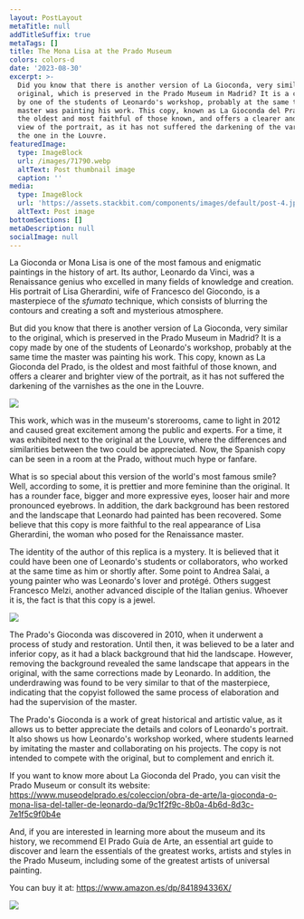 ```yaml
---
layout: PostLayout
metaTitle: null
addTitleSuffix: true
metaTags: []
title: The Mona Lisa at the Prado Museum
colors: colors-d
date: '2023-08-30'
excerpt: >-
  Did you know that there is another version of La Gioconda, very similar to the
  original, which is preserved in the Prado Museum in Madrid? It is a copy made
  by one of the students of Leonardo's workshop, probably at the same time the
  master was painting his work. This copy, known as La Gioconda del Prado, is
  the oldest and most faithful of those known, and offers a clearer and brighter
  view of the portrait, as it has not suffered the darkening of the varnishes as
  the one in the Louvre.
featuredImage:
  type: ImageBlock
  url: /images/71790.webp
  altText: Post thumbnail image
  caption: ''
media:
  type: ImageBlock
  url: 'https://assets.stackbit.com/components/images/default/post-4.jpeg'
  altText: Post image
bottomSections: []
metaDescription: null
socialImage: null
---
```

La Gioconda or Mona Lisa is one of the most famous and enigmatic paintings in the history of art. Its author, Leonardo da Vinci, was a Renaissance genius who excelled in many fields of knowledge and creation. His portrait of Lisa Gherardini, wife of Francesco del Giocondo, is a masterpiece of the *sfumato* technique, which consists of blurring the contours and creating a soft and mysterious atmosphere.

But did you know that there is another version of La Gioconda, very similar to the original, which is preserved in the Prado Museum in Madrid? It is a copy made by one of the students of Leonardo's workshop, probably at the same time the master was painting his work. This copy, known as La Gioconda del Prado, is the oldest and most faithful of those known, and offers a clearer and brighter view of the portrait, as it has not suffered the darkening of the varnishes as the one in the Louvre.

![](https://www.elimparcial.es/galerias-noticias/galerias/236598/sala-leonardo-prado3.jpg)

This work, which was in the museum's storerooms, came to light in 2012 and caused great excitement among the public and experts. For a time, it was exhibited next to the original at the Louvre, where the differences and similarities between the two could be appreciated. Now, the Spanish copy can be seen in a room at the Prado, without much hype or fanfare.

What is so special about this version of the world's most famous smile? Well, according to some, it is prettier and more feminine than the original. It has a rounder face, bigger and more expressive eyes, looser hair and more pronounced eyebrows. In addition, the dark background has been restored and the landscape that Leonardo had painted has been recovered. Some believe that this copy is more faithful to the real appearance of Lisa Gherardini, the woman who posed for the Renaissance master.

The identity of the author of this replica is a mystery. It is believed that it could have been one of Leonardo's students or collaborators, who worked at the same time as him or shortly after. Some point to Andrea Salai, a young painter who was Leonardo's lover and protégé. Others suggest Francesco Melzi, another advanced disciple of the Italian genius. Whoever it is, the fact is that this copy is a jewel.

![](https://img2.rtve.es/v/1310346?w=1600&preview=1328130723362.jpg)

The Prado's Gioconda was discovered in 2010, when it underwent a process of study and restoration. Until then, it was believed to be a later and inferior copy, as it had a black background that hid the landscape. However, removing the background revealed the same landscape that appears in the original, with the same corrections made by Leonardo. In addition, the underdrawing was found to be very similar to that of the masterpiece, indicating that the copyist followed the same process of elaboration and had the supervision of the master.

The Prado's Gioconda is a work of great historical and artistic value, as it allows us to better appreciate the details and colors of Leonardo's portrait. It also shows us how Leonardo's workshop worked, where students learned by imitating the master and collaborating on his projects. The copy is not intended to compete with the original, but to complement and enrich it.

If you want to know more about La Gioconda del Prado, you can visit the Prado Museum or consult its website: <https://www.museodelprado.es/coleccion/obra-de-arte/la-gioconda-o-mona-lisa-del-taller-de-leonardo-da/9c1f2f9c-8b0a-4b6d-8d3c-7e1f5c9f0b4e>

And, if you are interested in learning more about the museum and its history, we recommend El Prado Guía de Arte, an essential art guide to discover and learn the essentials of the greatest works, artists and styles in the Prado Museum, including some of the greatest artists of universal painting.

You can buy it at: <https://www.amazon.es/dp/841894336X/>

![](/images/1657615099.png)